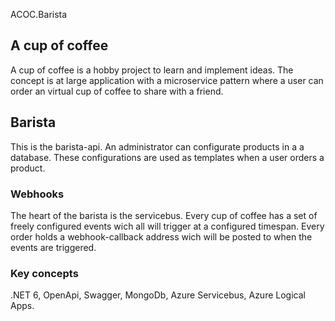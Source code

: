 ACOC.Barista
<h2>A cup of coffee</h2>
A cup of coffee is a hobby project to learn and implement ideas. The concept is at large application with a microservice pattern where a user can order an virtual cup of coffee to share with a friend. 

<h2>Barista</h2>
This is the barista-api. An administrator can configurate products in a a database. These configurations are used as templates when a user orders a product.

<h3>Webhooks</h3>
The heart of the barista is the servicebus. Every cup of coffee has a set of freely configured events wich all will trigger at a configured timespan. Every order holds a webhook-callback address wich will be posted to when the events are triggered. 

<h3>Key concepts</h3>
.NET 6, OpenApi, Swagger, MongoDb, Azure Servicebus, Azure Logical Apps. 
